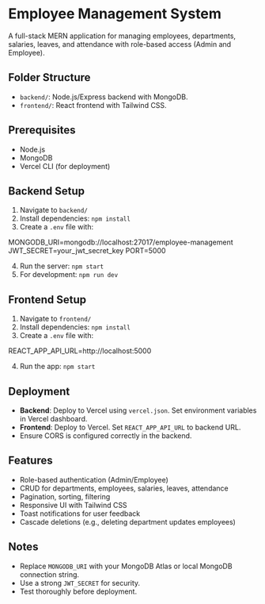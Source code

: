 # Employee Management System

A full-stack MERN application for managing employees, departments, salaries, leaves, and attendance with role-based access (Admin and Employee).

## Folder Structure
- `backend/`: Node.js/Express backend with MongoDB.
- `frontend/`: React frontend with Tailwind CSS.

## Prerequisites
- Node.js
- MongoDB
- Vercel CLI (for deployment)

## Backend Setup
1. Navigate to `backend/`
2. Install dependencies: `npm install`
3. Create a `.env` file with:

MONGODB_URI=mongodb://localhost:27017/employee-management
JWT_SECRET=your_jwt_secret_key
PORT=5000

4. Run the server: `npm start`
5. For development: `npm run dev`

## Frontend Setup
1. Navigate to `frontend/`
2. Install dependencies: `npm install`
3. Create a `.env` file with:

REACT_APP_API_URL=http://localhost:5000

4. Run the app: `npm start`

## Deployment
- **Backend**: Deploy to Vercel using `vercel.json`. Set environment variables in Vercel dashboard.
- **Frontend**: Deploy to Vercel. Set `REACT_APP_API_URL` to backend URL.
- Ensure CORS is configured correctly in the backend.

## Features
- Role-based authentication (Admin/Employee)
- CRUD for departments, employees, salaries, leaves, attendance
- Pagination, sorting, filtering
- Responsive UI with Tailwind CSS
- Toast notifications for user feedback
- Cascade deletions (e.g., deleting department updates employees)

## Notes
- Replace `MONGODB_URI` with your MongoDB Atlas or local MongoDB connection string.
- Use a strong `JWT_SECRET` for security.
- Test thoroughly before deployment.